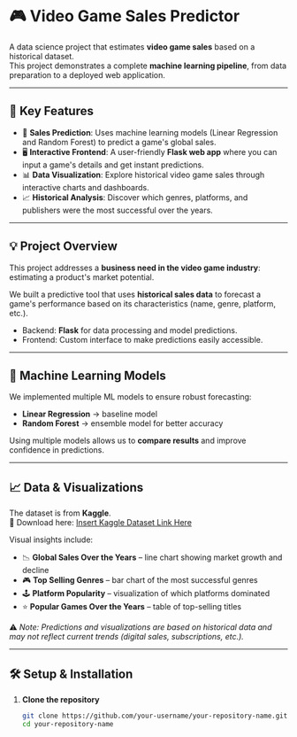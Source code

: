 # 🎮 Video Game Sales Predictor

A data science project that estimates **video game sales** based on a historical dataset.  
This project demonstrates a complete **machine learning pipeline**, from data preparation to a deployed web application.

---

## 🚀 Key Features
- 🔮 **Sales Prediction**: Uses machine learning models (Linear Regression and Random Forest) to predict a game's global sales.  
- 🖥️ **Interactive Frontend**: A user-friendly **Flask web app** where you can input a game's details and get instant predictions.  
- 📊 **Data Visualization**: Explore historical video game sales through interactive charts and dashboards.  
- 📈 **Historical Analysis**: Discover which genres, platforms, and publishers were the most successful over the years.  

---

## 💡 Project Overview
This project addresses a **business need in the video game industry**: estimating a product's market potential.  

We built a predictive tool that uses **historical sales data** to forecast a game's performance based on its characteristics (name, genre, platform, etc.).  

- Backend: **Flask** for data processing and model predictions.  
- Frontend: Custom interface to make predictions easily accessible.  

---

## 🤖 Machine Learning Models
We implemented multiple ML models to ensure robust forecasting:

- **Linear Regression** → baseline model  
- **Random Forest** → ensemble model for better accuracy  

Using multiple models allows us to **compare results** and improve confidence in predictions.  

---

## 📈 Data & Visualizations
The dataset is from **Kaggle**.  
📌 Download here: [Insert Kaggle Dataset Link Here](https://www.kaggle.com/)  

Visual insights include:
- 📉 **Global Sales Over the Years** – line chart showing market growth and decline  
- 🎮 **Top Selling Genres** – bar chart of the most successful genres  
- 🕹️ **Platform Popularity** – visualization of which platforms dominated  
- ⭐ **Popular Games Over the Years** – table of top-selling titles  

⚠️ *Note: Predictions and visualizations are based on historical data and may not reflect current trends (digital sales, subscriptions, etc.).*  

---

## 🛠️ Setup & Installation

1. **Clone the repository**  
   ```bash
   git clone https://github.com/your-username/your-repository-name.git
   cd your-repository-name
